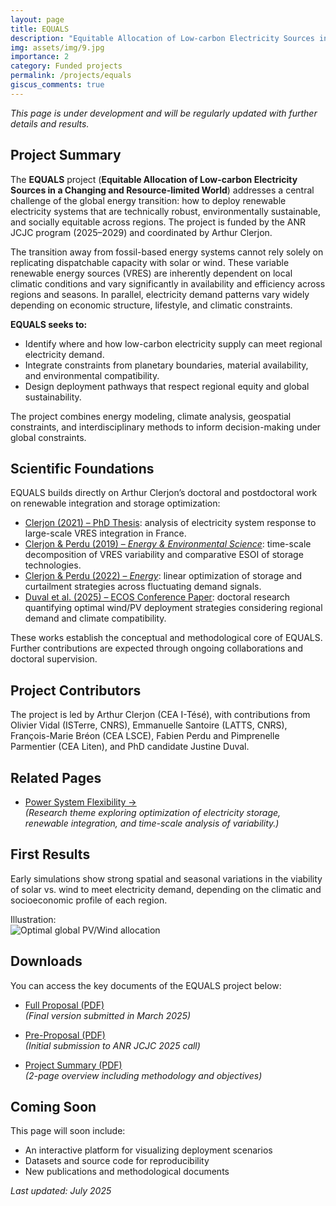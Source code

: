 ```yaml
---
layout: page
title: EQUALS
description: "Equitable Allocation of Low-carbon Electricity Sources in a Changing and Resource-limited World"
img: assets/img/9.jpg
importance: 2
category: Funded projects
permalink: /projects/equals
giscus_comments: true
---
```


*This page is under development and will be regularly updated with further details and results.*

## Project Summary

The **EQUALS** project (**Equitable Allocation of Low-carbon Electricity Sources in a Changing and Resource-limited World**) addresses a central challenge of the global energy transition: how to deploy renewable electricity systems that are technically robust, environmentally sustainable, and socially equitable across regions. The project is funded by the ANR JCJC program (2025–2029) and coordinated by Arthur Clerjon.

The transition away from fossil-based energy systems cannot rely solely on replicating dispatchable capacity with solar or wind. These variable renewable energy sources (VRES) are inherently dependent on local climatic conditions and vary significantly in availability and efficiency across regions and seasons. In parallel, electricity demand patterns vary widely depending on economic structure, lifestyle, and climatic constraints. 

**EQUALS seeks to:**
- Identify where and how low-carbon electricity supply can meet regional electricity demand.
- Integrate constraints from planetary boundaries, material availability, and environmental compatibility.
- Design deployment pathways that respect regional equity and global sustainability.

The project combines energy modeling, climate analysis, geospatial constraints, and interdisciplinary methods to inform decision-making under global constraints.

## Scientific Foundations

EQUALS builds directly on Arthur Clerjon’s doctoral and postdoctoral work on renewable integration and storage optimization:

- [Clerjon (2021) – PhD Thesis](https://theses.fr/s343655): analysis of electricity system response to large-scale VRES integration in France.
- [Clerjon & Perdu (2019) – *Energy & Environmental Science*](https://doi.org/10.1039/C8EE01940A): time-scale decomposition of VRES variability and comparative ESOI of storage technologies.
- [Clerjon & Perdu (2022) – *Energy*](https://doi.org/10.1016/j.energy.2021.122799): linear optimization of storage and curtailment strategies across fluctuating demand signals.
- [Duval et al. (2025) – ECOS Conference Paper](https://cea.hal.science/cea-05141769): doctoral research quantifying optimal wind/PV deployment strategies considering regional demand and climate compatibility.

These works establish the conceptual and methodological core of EQUALS. Further contributions are expected through ongoing collaborations and doctoral supervision.

## Project Contributors

The project is led by Arthur Clerjon (CEA I-Tésé), with contributions from Olivier Vidal (ISTerre, CNRS), Emmanuelle Santoire (LATTS, CNRS), François-Marie Bréon (CEA LSCE), Fabien Perdu and Pimprenelle Parmentier (CEA Liten), and PhD candidate Justine Duval.


## Related Pages

- [Power System Flexibility →](/power-system-flexibility)  
  *(Research theme exploring optimization of electricity storage, renewable integration, and time-scale analysis of variability.)*

## First Results

Early simulations show strong spatial and seasonal variations in the viability of solar vs. wind to meet electricity demand, depending on the climatic and socioeconomic profile of each region.

Illustration:  
![Optimal global PV/Wind allocation](assets/img/world_map.png)

## Downloads

You can access the key documents of the EQUALS project below:

- [Full Proposal (PDF)](https://nuage.gresille.org/index.php/s/9TonKDSQCjWzkZr)  
  *(Final version submitted in March 2025)*

- [Pre-Proposal (PDF)](https://nuage.gresille.org/index.php/s/cLf7toepGt8nm3g)  
  *(Initial submission to ANR JCJC 2025 call)*

- [Project Summary (PDF)](https://nuage.gresille.org/index.php/s/sioYgnqM3AHDQyD)  
  *(2-page overview including methodology and objectives)*


## Coming Soon

This page will soon include:

- An interactive platform for visualizing deployment scenarios
- Datasets and source code for reproducibility
- New publications and methodological documents

*Last updated: July 2025*
